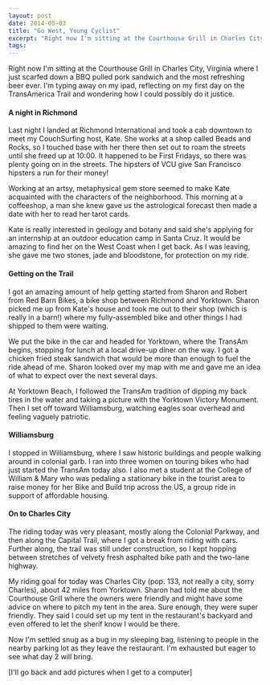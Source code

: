 ```yaml
---
layout: post
date: 2014-05-03
title: "Go West, Young Cyclist"
excerpt: "Right now I'm sitting at the Courthouse Grill in Charles City, Virginia where I just scarfed down a BBQ pulled pork sandwich and the most refreshing beer ever. I'm typing away on my ipad, reflecting on my first day on the TransAmerica Trail and wondering how I could possibly do it justice."
tags:
---
```


Right now I'm sitting at the Courthouse Grill in Charles City, Virginia where I just scarfed down a BBQ pulled pork sandwich and the most refreshing beer ever. I'm typing away on my ipad, reflecting on my first day on the TransAmerica Trail and wondering how I could possibly do it justice.

#### A night in Richmond

Last night I landed at Richmond International and took a cab downtown to meet my CouchSurfing host, Kate. She works at a shop called Beads and Rocks, so I touched base with her there then set out to roam the streets until she freed up at 10:00. It happened to be First Fridays, so there was plenty going on in the streets. The hipsters of VCU give San Francisco hipsters a run for their money! 

Working at an artsy, metaphysical gem store seemed to make Kate acquainted with the characters of the neighborhood. This morning at a coffeeshop, a man she knew gave us the astrological forecast then made a date with her to read her tarot cards. 

Kate is really interested in geology and botany and said she's applying for an internship at an outdoor education camp in Santa Cruz. It would be amazing to find her on the West Coast when I get back. As I was leaving, she gave me two stones, jade and bloodstone, for protection on my ride. 

#### Getting on the Trail

I got an amazing amount of help getting started from Sharon and Robert from Red Barn Bikes, a bike shop between Richmond and Yorktown. Sharon picked me up from Kate's house and took me out to their shop (which is really in a barn!) where my fully-assembled bike and other things I had shipped to them were waiting. 

We put the bike in the car and headed for Yorktown, where the TransAm begins, stopping for lunch at a local drive-up diner on the way. I got a chicken fried steak sandwich that would be more than enough to fuel the ride ahead of me. Sharon looked over my map with me and gave me an idea of what to expect over the next several days.

At Yorktown Beach, I followed the TransAm tradition of dipping my back tires in the water and taking a picture with the Yorktown Victory Monument. Then I set off toward Williamsburg, watching eagles soar overhead and feeling vaguely patriotic. 

#### Williamsburg
 
I stopped in Williamsburg, where I saw historic buildings and people walking around in colonial garb. I ran into three women on touring bikes who had just started the TransAm today also. I also met a student at the College of William & Mary who was pedaling a stationary bike in the tourist area to raise money for her Bike and Build trip across the US, a group ride in support of affordable housing.

####  On to Charles City

The riding today was very pleasant, mostly along the Colonial Parkway, and then along the Capital Trail, where I got a break from riding with cars. Further along, the trail was still under construction, so I kept hopping between stretches of velvety fresh asphalted bike path and the two-lane highway.

My riding goal for today was Charles City (pop. 133, not really a city, sorry Charles), about 42 miles from Yorktown. Sharon had told me about the Courthouse Grill where the owners were friendly and might have some advice on where to pitch my tent in the area. Sure enough, they were super friendly. They said I could set up my tent in the restaurant's backyard and even offered to let the sherif know I would be there. 

Now I'm settled snug as a bug in my sleeping bag, listening to people in the nearby parking lot as they leave the restaurant. I'm exhausted but eager to see what day 2 will bring. 

[I'll go back and add pictures when I get to a computer]
